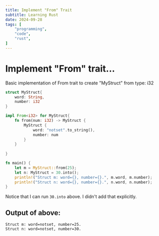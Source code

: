 ```yaml
---
title: Implement "From" Trait
subtitle: Learning Rust
date: 2024-09-28
tags: [ 
    "programming", 
    "code", 
    "rust",
] 
---
```


# Implement "From" trait...

Basic implementation of From trait to create "MyStruct" from type: i32

```rust
struct MyStruct{
    word: String,
    number: i32
}

impl From<i32> for MyStruct{
    fn from(num: i32) -> MyStruct {
        MyStruct {
            word: "notset".to_string(),
            number: num
        }
    }
    
}

fn main() {
    let m = MyStruct::from(25);
    let n: MyStruct = 30.into();
    println!("Struct m: word={}, number={}.", m.word, m.number);
    println!("Struct n: word={}, number={}.", n.word, n.number);
}
```
Notice that I can run `30.into` above. I didn't add that explicitly.
## Output of above: 

```
Struct m: word=notset, number=25.
Struct n: word=notset, number=30.
```
